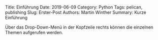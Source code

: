 Title: Einführung
Date: 2019-06-09
Category: Python
Tags: pelican, publishing
Slug: Erster-Post
Authors: Martin Winther
Summary: Kurze Einführung

Über das Drop-Down-Menü in der Kopfzeile rechts können die einzelnen Themen aufgerufen werden. 
